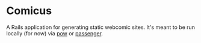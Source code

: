 # Comicus

A Rails application for generating static webcomic sites. It's meant to be run locally (for now) via [pow](http://pow.cx/) or [passenger](http://www.modrails.com/).

